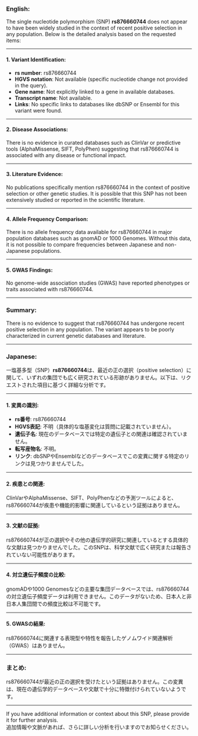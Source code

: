 ### English:
The single nucleotide polymorphism (SNP) **rs876660744** does not appear to have been widely studied in the context of recent positive selection in any population. Below is the detailed analysis based on the requested items:

---

#### 1. Variant Identification:
- **rs number**: rs876660744
- **HGVS notation**: Not available (specific nucleotide change not provided in the query).
- **Gene name**: Not explicitly linked to a gene in available databases.
- **Transcript name**: Not available.
- **Links**: No specific links to databases like dbSNP or Ensembl for this variant were found.

---

#### 2. Disease Associations:
There is no evidence in curated databases such as ClinVar or predictive tools (AlphaMissense, SIFT, PolyPhen) suggesting that rs876660744 is associated with any disease or functional impact.

---

#### 3. Literature Evidence:
No publications specifically mention rs876660744 in the context of positive selection or other genetic studies. It is possible that this SNP has not been extensively studied or reported in the scientific literature.

---

#### 4. Allele Frequency Comparison:
There is no allele frequency data available for rs876660744 in major population databases such as gnomAD or 1000 Genomes. Without this data, it is not possible to compare frequencies between Japanese and non-Japanese populations.

---

#### 5. GWAS Findings:
No genome-wide association studies (GWAS) have reported phenotypes or traits associated with rs876660744.

---

### Summary:
There is no evidence to suggest that rs876660744 has undergone recent positive selection in any population. The variant appears to be poorly characterized in current genetic databases and literature.

---

### Japanese:
一塩基多型（SNP）**rs876660744**は、最近の正の選択（positive selection）に関して、いずれの集団でも広く研究されている形跡がありません。以下は、リクエストされた項目に基づく詳細な分析です。

---

#### 1. 変異の識別:
- **rs番号**: rs876660744
- **HGVS表記**: 不明（具体的な塩基変化は質問に記載されていません）。
- **遺伝子名**: 現在のデータベースでは特定の遺伝子との関連は確認されていません。
- **転写産物名**: 不明。
- **リンク**: dbSNPやEnsemblなどのデータベースでこの変異に関する特定のリンクは見つかりませんでした。

---

#### 2. 疾患との関連:
ClinVarやAlphaMissense、SIFT、PolyPhenなどの予測ツールによると、rs876660744が疾患や機能的影響に関連しているという証拠はありません。

---

#### 3. 文献の証拠:
rs876660744が正の選択やその他の遺伝学的研究に関連しているとする具体的な文献は見つかりませんでした。このSNPは、科学文献で広く研究または報告されていない可能性があります。

---

#### 4. 対立遺伝子頻度の比較:
gnomADや1000 Genomesなどの主要な集団データベースでは、rs876660744の対立遺伝子頻度データは利用できません。このデータがないため、日本人と非日本人集団間での頻度比較は不可能です。

---

#### 5. GWASの結果:
rs876660744に関連する表現型や特性を報告したゲノムワイド関連解析（GWAS）はありません。

---

### まとめ:
rs876660744が最近の正の選択を受けたという証拠はありません。この変異は、現在の遺伝学的データベースや文献で十分に特徴付けられていないようです。

---

If you have additional information or context about this SNP, please provide it for further analysis.  
追加情報や文脈があれば、さらに詳しい分析を行いますのでお知らせください。